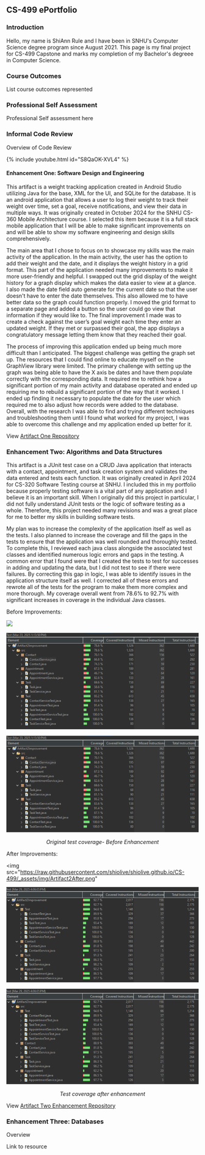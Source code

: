 ## CS-499 ePortfolio


### Introduction

Hello, my name is ShiAnn Rule and I have been in SNHU's Computer Science degree program since August 2021. This page is my final project for CS-499 Capstone and marks my completion of my Bachelor's degreee in Computer Science. 

### Course Outcomes

List course outcomes represented

### Professional Self Assessment

Professional Self assessment here

### Informal Code Review

Overview of Code Review

{% include youtube.html id="S8QaOK-XVL4" %}

#### Enhancement One: Software Design and Engineering

This artifact is a weight tracking application created in Android Studio utilizing Java for the base, XML for the UI, and SQLite for the database. It is an android application that allows a user to log their weight to track their weight over time, set a goal, receive notifications, and view their data in multiple ways. It was originally created in October 2024 for the SNHU CS-360 Mobile Architecture course. I selected this item because it is a full stack mobile application that I will be able to make significant improvements on and will be able to show my software engineering and design skills comprehensively.  

The main area that I chose to focus on to showcase my skills was the main activity of the application. In the main activity, the user has the option to add their weight and the date, and it displays the weight history in a grid format. This part of the application needed many improvements to make it more user-friendly and helpful. I swapped out the grid display of the weight history for a graph display which makes the data easier to view at a glance. I also made the date field auto generate for the current date so that the user doesn't have to enter the date themselves. This also allowed me to have better data so the graph could function properly. I moved the grid format to a separate page and added a button so the user could go view that information if they would like to. The final improvement I made was to create a check against the user’s goal weight each time they enter an updated weight. If they met or surpassed their goal, the app displays a congratulatory message letting them know that they reached their goal.  

The process of improving this application ended up being much more difficult than I anticipated. The biggest challenge was getting the graph set up. The resources that I could find online to educate myself on the GraphView library were limited. The primary challenge with setting up the graph was being able to have the X axis be dates and have them populate correctly with the corresponding data. It required me to rethink how a significant portion of my main activity and database operated and ended up requiring me to rebuild a significant portion of the way that it worked. I ended up finding it necessary to populate the date for the user which required me to also adjust how records were added to the database. Overall, with the research I was able to find and trying different techniques and troubleshooting them until I found what worked for my project, I was able to overcome this challenge and my application ended up better for it. 

View [Artifact One Repository](https://github.com/shiolive/CS-499/tree/main/Artifacts/Artifact%20One/Artifact%20One%20Improvement)


### Enhancement Two: Algorithms and Data Structures

This artifact is a JUnit test case on a CRUD Java application that interacts with a contact, appointment, and task creation system and validates the data entered and tests each function. It was originally created in April 2024 for CS-320 Software Testing course at SNHU. I included this in my portfolio because properly testing software is a vital part of any application and I believe it is an important skill. When I originally did this project in particular, I did not fully understand JUnit tests or the logic of software testing as a whole. Therefore, this project needed many revisions and was a great place for me to better my skills in building software tests. 

My plan was to increase the complexity of the application itself as well as the tests. I also planned to increase the coverage and fill the gaps in the tests to ensure that the application was well rounded and thoroughly tested. To complete this, I reviewed each java class alongside the associated test classes and identified numerous logic errors and gaps in the testing. A common error that I found were that I created the tests to test for successes in adding and updating the data, but I did not test to see if there were failures. By correcting this gap in logic, I was able to identify issues in the application structure itself as well. I corrected all of these errors and rewrote all of the tests for the program to make them more complex and more thorough. My coverage overall went from 78.6% to 92.7% with significant increases in coverage in the individual Java classes. 

Before Improvements: 

<img src="../_assets/img/Artifact2%20Before%20Enhancement.png">

![Original test coverage- Before Enhancement](_assets/img/Artifact2Before.png)

<div style="text-align: center;">
    <a href="https://github.com/shiolive/CS-499/blob/main/_assets/img/Artifact2Before.png" target="_blank">
        <img src="_assets/img/Artifact2Before.png" width="720px" title="Original test coverage- Before Enhancement" />
    </a>
    <p><em>Original test coverage- Before Enhancement</em></p>
</div>

After Improvements: 

<img src="https://raw.githubusercontent.com/shiolive/shiolive.github.io/CS-499/_assets/img/Artifact2After.png"

![Test coverage after enhancement](_assets/img/Artifact2After.png)

<div style="text-align: center;">
    <a href="https://github.com/shiolive/CS-499/blob/main/_assets/img/Artifact2After.png" target="_blank">
        <img src="_assets/img/Artifact2After.png" width="720px" title="Test coverage after enhancement" />
    </a>
    <p><em>Test coverage after enhancement</em></p>
</div>

View [Artifact Two Enhancement Repository](https://github.com/shiolive/CS-499/tree/main/Artifacts/Artifact%20Two)



### Enhancement Three: Databases

Overview

Link to resource

